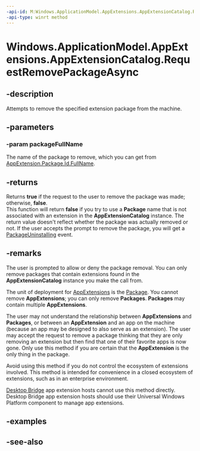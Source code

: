 ```yaml
---
-api-id: M:Windows.ApplicationModel.AppExtensions.AppExtensionCatalog.RequestRemovePackageAsync(System.String)
-api-type: winrt method
---
```


<!-- Method syntax
public Windows.Foundation.IAsyncOperation<bool> RequestRemovePackageAsync(System.String packageFullName)
-->

# Windows.ApplicationModel.AppExtensions.AppExtensionCatalog.RequestRemovePackageAsync

## -description
Attempts to remove the specified extension package from the machine.

## -parameters
### -param packageFullName
The name of the package to remove, which you can get from [AppExtension.Package.Id.FullName](https://docs.microsoft.com/en-us/uwp/api/windows.applicationmodel.packageid).

## -returns
Returns **true** if the request to the user to remove the package was made; otherwise, **false**.  
This function will return **false** if you try to use a **Package** name that is not associated with an extension in the **AppExtensionCatalog** instance. The return value doesn't reflect whether the package was actually removed or not. If the user accepts the prompt to remove the package, you will get a [PackageUninstalling](appextensioncatalog_packageuninstalling.md) event.

## -remarks
The user is prompted to allow or deny the package removal. You can only remove packages that contain extensions found in the **AppExtensionCatalog** instance you make the call from.

The unit of deployment for [AppExtensions](appextension.md) is the [Package](https://docs.microsoft.com/en-us/uwp/api/windows.applicationmodel.package). You cannot remove **AppExtensions**; you can only remove **Packages**. **Packages** may contain multiple **AppExtensions**.

The user may not understand the relationship between **AppExtensions** and **Packages**, or between an **AppExtension** and an app on the machine (because an app may be designed to also serve as an extension). The user may accept the request to remove a package thinking that they are only removing an extension but then find that one of their favorite apps is now gone. Only use this method if you are certain that the **AppExtension** is the only thing in the package.

Avoid using this method if you do not control the ecosystem of extensions involved. This method is intended for convenience in a closed ecosystem of extensions, such as in an enterprise environment.

[Desktop Bridge](https://developer.microsoft.com/en-us/windows/bridges/desktop) app extension hosts cannot use this method directly. Desktop Bridge app extension hosts should use their Universal Windows Platform component to manage app extensions.

## -examples

## -see-also
